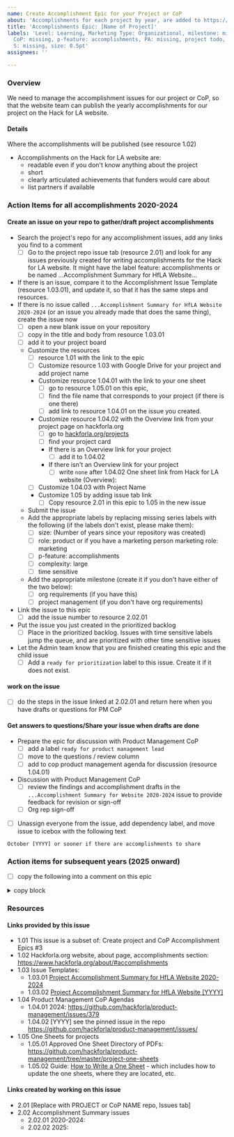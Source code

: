 ```yaml
---
name: Create Accomplishment Epic for your Project or CoP
about: 'Accomplishments for each project by year, are added to https://www.hackforla.org/about/#accomplishments:'
title: 'Accomplishments Epic: [Name of Project]'
labels: 'Level: Learning, Marketing Type: Organizational, milestone: missing, P or
  CoP: missing, p-feature: accomplishments, PA: missing, project todo, role: missing,
  S: missing, size: 0.5pt'
assignees: ''

---
```


### Overview
We need to manage the accomplishment issues for our project or CoP, so that the website team can publish the yearly accomplishments for our project on the Hack for LA website.

#### Details
Where the accomplishments will be published (see resource 1.02)

- Accomplishments on the Hack for LA website are:
   - readable even if you don't know anything about the project
   - short
   - clearly articulated achievements that funders would care about
   -  list partners if available

### Action Items for all accomplishments 2020-2024
#### Create an issue on your repo to gather/draft project accomplishments
- Search the project's repo for any accomplishment issues, add any links you find to a comment
  - [ ] Go to the project repo issue tab (resource 2.01) and look for any issues previously created for writing accomplishments for the Hack for LA website. It might have the label feature: accomplishments or be named ...Accomplishment Summary for HfLA Website...
-  If there is an issue, compare it to the Accomplishment Issue Template (resource 1.03.01), and update it, so that it has the same steps and resources.
-  If there is no issue called `...Accomplishment Summary for HfLA Website 2020-2024` (or an issue you already made that does the same thing), create the issue now
   - [ ] open a new blank issue on your repository
   - [ ] copy in the title and body from resource 1.03.01
   - [ ] add it to your project board
   - Customize the resources
      - [ ] resource 1.01 with the link to the epic
      - [ ] Customize resource 1.03 with Google Drive for your project and add project name
      - Customize resource 1.04.01 with the link to your one sheet
        - [ ] go to resource 1.05.01 on this epic,
        - [ ] find the file name that corresponds to your project (if there is one there)
        - [ ] add link to resource 1.04.01 on the issue you created.
      - Customize resource 1.04.02 with the Overview link from your project page on hackforla.org
        - [ ] go to [hackforla.org/projects](https://www.hackforla.org/projects)
        - [ ] find your project card
        - If there is an Overview link for your project
           - [ ] add it to 1.04.02
        - If there isn't an Overview link for your project
           - [ ] write `none` after 1.04.02 One sheet link from Hack for LA website (Overview):
      - [ ] Customize 1.04.03 with Project Name
      - Customize 1.05 by adding issue tab link
         - [ ] Copy resource 2.01 in this epic to 1.05 in the new issue
   - Submit the issue
   -  Add the appropriate labels by replacing missing series labels with the following (if the labels don't exist, please make them):
      - [ ] size: (Number of years since your repository was created)
      - [ ] role: product or if you have a marketing person marketing role: marketing
      - [ ] p-feature: accomplishments
      - [ ] complexity: large
      - [ ] time sensitive
   -  Add the appropriate milestone (create it if you don't have either of the two below):
      - [ ] org requirements (if you have this)
      - [ ] project management (if you don't have org requirements)
- Link the issue to this epic
   - [ ] add the issue number to resource 2.02.01
- Put the issue you just created in the prioritized backlog
   - [ ] Place in the prioritized backlog.  Issues with time sensitive labels jump the queue, and are prioritized with other time sensitive issues
- Let the Admin team know that you are finished creating this epic and the child issue
   - [ ] Add a `ready for prioritization` label to this issue.  Create it if it does not exist.

#### work on the issue
- [ ] do the steps in the issue linked at 2.02.01 and return here when you have drafts or questions for PM CoP

#### Get answers to questions/Share your issue when drafts are done
- Prepare the epic for discussion with Product Management CoP
   - [ ] add a label `ready for product management lead`
   - [ ] move to the questions / review column
   - [ ] add to cop product management agenda for discussion (resource 1.04.01)
- Discussion with Product Management CoP
   - [ ] review the findings and accomplishment drafts in the `...Accomplishment Summary for Website 2020-2024` issue to provide feedback for revision or sign-off
   - [ ] Org rep sign-off
- [ ] Unassign everyone from the issue, add dependency label, and move issue to icebox with the following text
```
October [YYYY] or sooner if there are accomplishments to share
```

### Action items for subsequent years (2025 onward)
- [ ] copy the following into a comment on this epic 
<details><summary>copy block</summary>

```
### Action items for subsequent 2025 onward
#### Create an issue on your repo to gather/draft project 
-  create Accomplishment Summary issue for this year
   - [ ] open a new blank issue on your repository
   - [ ] copy in the title and body from resource 1.03.02
   - [ ] add it to your project board
   - Customize the resources
      - [ ] resource 1.01 with the link to the epic
      - Customize resource 1.04.01 with the link to your one sheet
        - [ ] go to resource 1.05.01 on this epic,
        - [ ] find the file name that corresponds to your project (if there is one there)
        - [ ] add link to resource 1.04.01 on the issue you created.
      - Customize resource 1.04.02 with the Overview link from your project page on hackforla.org
        - [ ] go to [hackforla.org/projects](https://www.hackforla.org/projects)
        - [ ] find your project card
        - If there is an Overview link for your project
           - [ ] add it to 1.04.02
        - If there isn't an Overview link for your project
           - [ ] write `none`
      - [ ] Customize 1.04.03 with Project Name
      - Customize 1.05 by adding issue tab link
         - [ ] Copy resource 2.01 in this epic to 1.05 in the new issue
- [ ] Click on the Submit new issue button
   -  add the appropriate labels
      - [ ] size: 1pt
      - [ ] role: product or if you have a marketing person marketing role: marketing
      - [ ] p-feature: accomplishments
      - [ ] complexity: medium
      - [ ] time sensitive
   -  add the appropriate milestone
      - [ ] org requirements (if you have this)
      - [ ] project management (if you don't have org requirements)
- link the issue to this epic
   - [ ] add the issue number to resource 2.02.02 (or the next number in this series as every year gets added)
- put the issue you just created in the prioritized backlog
- Put the issue you just created in the prioritized backlog
   - [ ] Place in the prioritized backlog.  Issues with time sensitive labels jump the queue, and are prioritized with other time sensitive issues
- Let the Admin team know that you are finished creating this epic and the child issue
   - [ ] Add a `ready for prioritization` label to this issue

#### work on the issue
- [ ] do the steps in the issue linked at 2.02.0[?] and return here when you have drafts or questions for PM CoP

#### Get answers to questions/Share your issue when drafts are done
- Prepare the epic for discussion with Product Management CoP
   - [ ] add a label `ready for product management lead`
   - [ ] move to the questions / review column
   - [ ] add to cop product management agenda for discussion (resource 1.04.02)
- Discussion with Product Management CoP
   - [ ] review the findings and accomplishment drafts in the `...Accomplishment Summary for Website [YYYY]` issue to provide feedback for revision or sign-off
   - [ ] Org rep sign-off
```
</details> 

### Resources
#### Links provided by this issue
- 1.01 This issue is a subset of: Create project and CoP Accomplishment Epics #3
- 1.02 Hackforla.org website, about page, accomplishments section: https://www.hackforla.org/about/#accomplishments
- 1.03 Issue Templates: 
   - 1.03.01 [Project Accomplishment Summary for HfLA Website 2020-2024](https://github.com/hackforla/admin-accomplishments/wiki/issue-template-project-accomplishment-summary-2020-2024)
   - 1.03.02 [Project Accomplishment Summary for HfLA Website [YYYY]](https://github.com/hackforla/admin-accomplishments/wiki/issue-template-project-accomplishment-summary-yyyy)
- 1.04 Product Management CoP Agendas
   - 1.04.01 2024: https://github.com/hackforla/product-management/issues/379
   - 1.04.02 [YYYY] see the pinned issue in the repo https://github.com/hackforla/product-management/issues/
- 1.05 One Sheets for projects
   - 1.05.01 Approved One Sheet Directory of PDFs: https://github.com/hackforla/product-management/tree/master/project-one-sheets
   - 1.05.02 Guide: [How to Write a One Sheet](https://docs.google.com/document/d/14-nYNCjrMrC8lucUNBfLOFQZk2sWbkRlJgigWDAlqlI/edit) - which includes how to update the one sheets, where they are located, etc.

#### Links created by working on this issue
- 2.01 [Replace with PROJECT or CoP NAME repo, Issues tab]
- 2.02 Accomplishment Summary issues
   - 2.02.01 2020-2024:
   - 2.02.02 2025:
